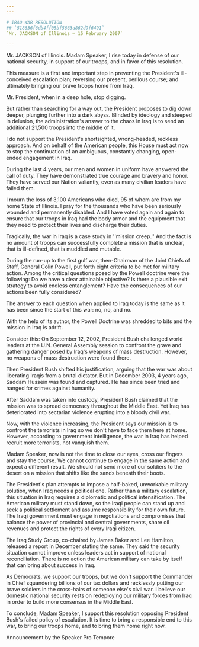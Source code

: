 ```yaml
---
---

# IRAQ WAR RESOLUTION
## `518636f6db4ff05bf5663d862d9f6491`
`Mr. JACKSON of Illinois — 15 February 2007`

---
```



Mr. JACKSON of Illinois. Madam Speaker, I rise today in defense of 
our national security, in support of our troops, and in favor of this 
resolution.

This measure is a first and important step in preventing the 
President's ill-conceived escalation plan; reversing our present, 
perilous course; and ultimately bringing our brave troops home from 
Iraq.

Mr. President, when in a deep hole, stop digging.

But rather than searching for a way out, the President proposes to 
dig down deeper, plunging further into a dark abyss. Blinded by 
ideology and steeped in delusion, the administration's answer to the 
chaos in Iraq is to send an additional 21,500 troops into the middle of 
it.

I do not support the President's shortsighted, wrong-headed, reckless 
approach. And on behalf of the American people, this House must act now 
to stop the continuation of an ambiguous, constantly changing, open-
ended engagement in Iraq.



During the last 4 years, our men and women in uniform have answered 
the call of duty. They have demonstrated true courage and bravery and 
honor. They have served our Nation valiantly, even as many civilian 
leaders have failed them.

I mourn the loss of 3,100 Americans who died, 95 of whom are from my 
home State of Illinois. I pray for the thousands who have been 
seriously wounded and permanently disabled. And I have voted again and 
again to ensure that our troops in Iraq had the body armor and the 
equipment that they need to protect their lives and discharge their 
duties.

Tragically, the war in Iraq is a case study in ''mission creep.'' And 
the fact is no amount of troops can successfully complete a mission 
that is unclear, that is ill-defined, that is muddled and mutable.

During the run-up to the first gulf war, then-Chairman of the Joint 
Chiefs of Staff, General Colin Powell, put forth eight criteria to be 
met for military action. Among the critical questions posed by the 
Powell doctrine were the following: Do we have a clear attainable 
objective? Is there a plausible exit strategy to avoid endless 
entanglement? Have the consequences of our actions been fully 
considered?

The answer to each question when applied to Iraq today is the same as 
it has been since the start of this war: no, no, and no.



With the help of its author, the Powell Doctrine was shredded to bits 
and the mission in Iraq is adrift.

Consider this: On September 12, 2002, President Bush challenged world 
leaders at the U.N. General Assembly session to confront the grave and 
gathering danger posed by Iraq's weapons of mass destruction. However, 
no weapons of mass destruction were found there.

Then President Bush shifted his justification, arguing that the war 
was about liberating Iraqis from a brutal dictator. But in December 
2003, 4 years ago, Saddam Hussein was found and captured. He has since 
been tried and hanged for crimes against humanity.

After Saddam was taken into custody, President Bush claimed that the 
mission was to spread democracy throughout the Middle East. Yet Iraq 
has deteriorated into sectarian violence erupting into a bloody civil 
war.

Now, with the violence increasing, the President says our mission is 
to confront the terrorists in Iraq so we don't have to face them here 
at home. However, according to government intelligence, the war in Iraq 
has helped recruit more terrorists, not vanquish them.

Madam Speaker, now is not the time to close our eyes, cross our 
fingers and stay the course. We cannot continue to engage in the same 
action and expect a different result. We should not send more of our 
soldiers to the desert on a mission that shifts like the sands beneath 
their boots.

The President's plan attempts to impose a half-baked, unworkable 
military solution, when Iraq needs a political one. Rather than a 
military escalation, this situation in Iraq requires a diplomatic and 
political intensification. The American military must stand down, so 
the Iraqi people can stand up and seek a political settlement and 
assume responsibility for their own future. The Iraqi government must 
engage in negotiations and compromises that balance the power of 
provincial and central governments, share oil revenues and protect the 
rights of every Iraqi citizen.

The Iraq Study Group, co-chaired by James Baker and Lee Hamilton, 
released a report in December stating the same. They said the security 
situation cannot improve unless leaders act in support of national 
reconciliation. There is no action the American military can take by 
itself that can bring about success in Iraq.

As Democrats, we support our troops, but we don't support the 
Commander in Chief squandering billions of our tax dollars and 
recklessly putting our brave soldiers in the cross-hairs of someone 
else's civil war. I believe our domestic national security rests on 
redeploying our military forces from Iraq in order to build more 
consensus in the Middle East.

To conclude, Madam Speaker, I support this resolution opposing 
President Bush's failed policy of escalation. It is time to bring a 
responsible end to this war, to bring our troops home, and to bring 
them home right now.










Announcement by the Speaker Pro Tempore
